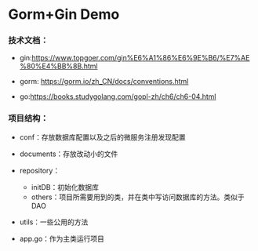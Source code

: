 # Gorm+Gin Demo

### 技术文档：

* gin:https://www.topgoer.com/gin%E6%A1%86%E6%9E%B6/%E7%AE%80%E4%BB%8B.html

* gorm: https://gorm.io/zh_CN/docs/conventions.html

* go:https://books.studygolang.com/gopl-zh/ch6/ch6-04.html

### 项目结构：

* conf：存放数据库配置以及之后的微服务注册发现配置
* documents：存放改动小的文件
* repository：
  * initDB：初始化数据库
  * others：项目所需要用到的类，并在类中写访问数据库的方法。类似于DAO

* utils：一些公用的方法
* app.go：作为主类运行项目

